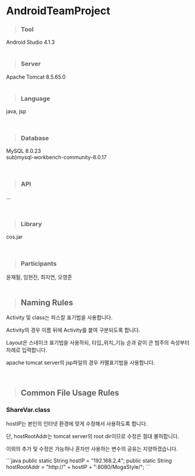 # AndroidTeamProject
> ### Tool<br>
Android Studio 4.1.3 <br>
<br>

> ### Server<br>
Apache Tomcat 8.5.65.0<br>
<br>

> ### Language<br>
java, jsp<br>

<br>

> ### Database<br>
MySQL 8.0.23<br>
sub)mysql-workbench-community-8.0.17<br>

<br>

> ### API<br>
...<br>

<br>


> ### Library<br>
cos.jar<br>

<br>

> ### Participants<br>
윤재필, 임현진, 최지연, 오영준<br>
<br>

> ## Naming Rules<br>
<p>Activity 및 class는 파스칼 표기법을 사용합니다.</p>
<p>Activity의 경우 이름 뒤에 Activity를 붙여 구분되도록 합니다.</p>
<p>Layout은 스네이크 표기법을 사용하되, 타입_위치_기능 순과 같이 큰 범주의 속성부터 차례로 입력합니다.</p>
<p>apache tomcat server의 jsp파일의 경우 카멜표기법을 사용합니다.</p><br>

> ## Common File Usage Rules<br>
### ShareVar.class <br>
<p>hostIP는 본인의 인터넷 환경에 맞게 수정해서 사용하도록 합니다. </p>
<p>단, hostRootAddr는 tomcat server의 root dir이므로 수정은 절대 불허합니다. </p>
<p>이외의 추가 및 수정은 가능하나 혼자만 사용하는 변수의 공유는 지양하겠습니다. </p>
```java
public static String hostIP = "192.168.2.4";
public static String hostRootAddr = "http://" + hostIP + ":8080/MogaStyle/";
```
